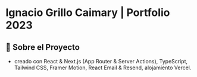# **Ignacio Grillo Caimary** | Portfolio 2023
## **📌 Sobre el Proyecto**
- creado con React & Next.js (App Router & Server Actions), TypeScript, Tailwind CSS, Framer Motion, React Email & Resend, alojamiento Vercel.
